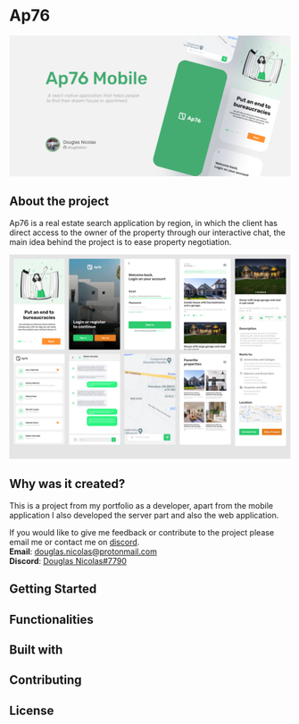 # Ap76
![Ap76 Mobile Cover](Cover.jpg)

## About the project
Ap76 is a real estate search application by region, in which the client has direct access to the owner of the property through our interactive chat, the main idea behind the project is to ease property negotiation.

![Ap76 Mobile Screens](screens.jpg)

## Why was it created?
This is a project from my portfolio as a developer, apart from the mobile application I also developed the server part and also the web application.

If you would like to give me feedback or contribute to the project please email me or contact me on [discord](https://discordapp.com/users/282864723752386560).<br/>
<b>Email</b>: [douglas.nicolas@protonmail.com](mailto:douglas.nicolas@protonmail.com)<br/>
<b>Discord</b>: [Douglas Nicolas#7790](https://discordapp.com/users/282864723752386560)

## Getting Started

## Functionalities

## Built with

## Contributing

## License
